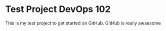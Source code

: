 # Test Project DevOps 102

This is my test project to get started on GitHub.
GitHub is really awaesome
